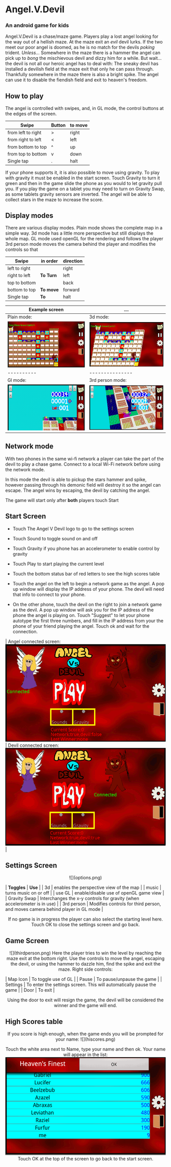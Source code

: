# Angel.V.Devil

### An android game for kids

Angel.V.Devil is a chase/maze game.
Players play a lost angel looking for the way out of a hellish maze.
At the maze exit an _evil_ devil lurks.
If the two meet our poor angel is doomed, as he is no match for the devils _poking_ trident.
_Unless..._
Somewhere in the maze there is a hammer the angel can pick up to _bong_ the mischievous devil and dizzy him for a while.
But wait... the devil is not all our heroic angel has to deal with:
The sneaky devil has installed a devilish field at the maze exit that only he can pass through.
Thankfully somewhere in the maze there is also a bright spike. The angel can use it to disable the fiendish field and exit to heaven's freedom.

## How to play

The angel is controlled with swipes, and, in GL mode, the control buttons at the edges of the screen.

 **Swipe** | Button | **to move** 
 -------------------|---|-----
 from left to right | > | right 
 from right to left | < | left 
 from bottom to top | ^ | up
 from top to bottom | v | down |
 Single tap | . | halt
 

If your phone supports it, it is also possible to move using gravity.
To play with gravity it must be enabled in the start screen.
Touch Gravity to turn it green and then in the game slide the phone as you would to let gravity pull you.
If you play the game on a tablet you may need to turn on Gravity Swap, as some tablets gravity sensors are inverted.
The angel will be able to collect stars in the maze to increase the score.

## Display modes

There are various display modes.
Plain mode shows the complete map  in a simple way.
3d mode has a little more perspective but still displays the whole map.
GL mode used openGL for the rendering and follows the player
3rd person mode moves the camera behind the player and modifies the controls so that

 **Swipe** | in order   | direction
 --------------|-------|-------------
 left to right | | right |
 right to left | **To Turn** | left |
 top to bottom |  | back |
 bottom to top | **To move** | forward |
 Single tap | **To** | halt

Example screen | ....
----------|---------------
 Plain mode: | 3d mode:
![](plain.png) | ![](v3d.png) 
----------|---------------
 Gl mode: |3rd person mode:
![](gl.png) | ![](thirdperson.png) 

 

## Network mode

With two phones in the same wi-fi network a player can take the part of the devil to play a chase game.
Connect to a local Wi-Fi network before using the network mode.

In this mode the devil is able to pickup the stars hammer and spike, however passing through his demonic field will destroy it so the angel can escape.
The angel wins by escaping, the devil by catching the angel.

The game will start only after **both** players touch Start

## Start Screen

*   Touch The Angel V Devil logo to go to the settings screen

*   Touch Sound to toggle sound on and off

*   Touch Gravity if you phone has an accelerometer to enable control by gravity

*   Touch Play to start playing the current level

*   Touch the bottom status bar of red letters to see the high scores table

*   Touch the angel on the left to begin a network game as the angel. A pop up window will display the IP address of your phone. The devil will need that info to connect to your phone.

*   On the other phone, touch the devil on the right to join a network game as the devil. A pop up window will ask you for the IP address of the phone the angel is playing on. Touch "Suggest" to let your phone autotype the first three numbers, and fill in the IP address from your the phone of your friend playing the angel. Touch ok and wait for the connection.

| Angel connected screen:
![](angelconnect.png)
 | Devil connected screen:
![](devilconnect.png)
 |

## Settings Screen

<div align="center">![](options.png)</div>

| **Toggles**
 | **Use**
 |
| 3d | enables the perspective view of the map |
| music | turns music on or off
 |
| use GL
 | enable/disable use of openGL game view
 |
| Gravity Swap
 | Interchanges the x-y controls for gravity (when accelerometer is in use)
 |
| 3rd person
 | Modifies controls for third person, and moves camera behind player in GL mode
 |

<div align="center">
If no game is in progress the player can also select the starting level here.
Touch OK to close the settings screen and go back.
</div>

## Game Screen

<div align="center">![](thirdperson.png)
Here the player tries to win the level by reaching the maze exit at the bottom right.
Use the controls to move the angel, escaping the devil, or using the hammer to dazzle him, find the spike and exit the maze.
Right side controls:
</div>

| Map Icon
 | To toggle use of GL
 |
| Pause
 | To pause/unpause the game
 |
| Settings
 | To enter the settings screen. This will automatically pause the game
 |
| Door
 | To exit
 |

<div align="center">
Using the door to exit will resign the game, the devil will be considered the winner and the game will end.

</div>

## High Scores table

<div align="center">If you score is high enough, when the game ends you will be prompted for your name:
![](hiscores.png)

Touch the white area next to Name, type your name and then ok.
Your name will appear in the list:
![](hiscoresok.png)
Touch OK at the top of the screen to go back to the start screen.

</div>
